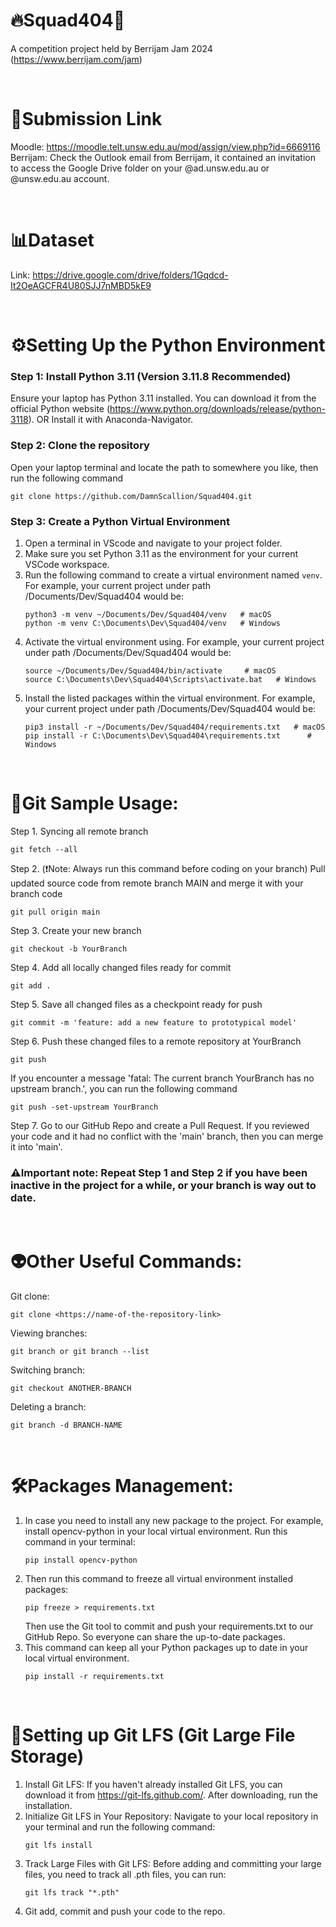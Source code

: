 # 🔥Squad404🚀
A competition project held by Berrijam Jam 2024 (https://www.berrijam.com/jam)

&nbsp;

# 🔗Submission Link
Moodle: https://moodle.telt.unsw.edu.au/mod/assign/view.php?id=6669116
Berrijam: Check the Outlook email from Berrijam, it contained an invitation to access the Google Drive folder on your @ad.unsw.edu.au or @unsw.edu.au account.

&nbsp;

# 📊Dataset
Link: https://drive.google.com/drive/folders/1Gqdcd-It2OeAGCFR4U80SJJ7nMBD5kE9

&nbsp;

# ⚙️Setting Up the Python Environment
### Step 1: Install Python 3.11 (Version 3.11.8 Recommended)
Ensure your laptop has Python 3.11 installed. 
You can download it from the official Python website (https://www.python.org/downloads/release/python-3118).
OR
Install it with Anaconda-Navigator.
### Step 2: Clone the repository
Open your laptop terminal and locate the path to somewhere you like, then run the following command
```
git clone https://github.com/DamnScallion/Squad404.git
```
### Step 3: Create a Python Virtual Environment
1. Open a terminal in VScode and navigate to your project folder.
2. Make sure you set Python 3.11 as the environment for your current VSCode workspace.
3. Run the following command to create a virtual environment named `venv`.
   For example, your current project under path /Documents/Dev/Squad404 would be:
   ```
   python3 -m venv ~/Documents/Dev/Squad404/venv   # macOS
   python -m venv C:\Documents\Dev\Squad404/venv   # Windows
   ```
4. Activate the virtual environment using.
   For example, your current project under path /Documents/Dev/Squad404 would be:
   ```
   source ~/Documents/Dev/Squad404/bin/activate     # macOS
   source C:\Documents\Dev\Squad404\Scripts\activate.bat   # Windows
   ```
5. Install the listed packages within the virtual environment.
   For example, your current project under path /Documents/Dev/Squad404 would be:
   ```
   pip3 install -r ~/Documents/Dev/Squad404/requirements.txt   # macOS
   pip install -r C:\Documents\Dev\Squad404\requirements.txt      # Windows
   ```

&nbsp;

# 👻Git Sample Usage:
Step 1. Syncing all remote branch
   ```
   git fetch --all
   ```
Step 2. (❗️Note: Always run this command before coding on your branch) Pull updated source code from remote branch MAIN and merge it with your branch code
   ```
   git pull origin main
   ```
Step 3. Create your new branch
   ```
   git checkout -b YourBranch
   ```
Step 4. Add all locally changed files ready for commit
   ```
   git add .
   ```
Step 5. Save all changed files as a checkpoint ready for push
   ```
   git commit -m 'feature: add a new feature to prototypical model'
   ```
Step 6. Push these changed files to a remote repository at YourBranch
   ```
   git push
   ```
   If you encounter a message 'fatal: The current branch YourBranch has no upstream branch.', you can run the following command
   ```
   git push -set-upstream YourBranch
   ```
Step 7. Go to our GitHub Repo and create a Pull Request. If you reviewed your code and it had no conflict with the 'main' branch, then you can merge it into 'main'.

### ⚠️Important note: Repeat Step 1 and Step 2 if you have been inactive in the project for a while, or your branch is way out to date.

&nbsp;

# 👽Other Useful Commands:
Git clone:
```
git clone <https://name-of-the-repository-link>
```
Viewing branches:
```
git branch or git branch --list
```
Switching branch:
```
git checkout ANOTHER-BRANCH
```
Deleting a branch:
```
git branch -d BRANCH-NAME
```

&nbsp;

# 🛠️Packages Management:

1. In case you need to install any new package to the project.
   For example, install opencv-python in your local virtual environment. Run this command in your terminal:
   ```
   pip install opencv-python
   ```
2. Then run this command to freeze all virtual environment installed packages:
   ```
   pip freeze > requirements.txt
   ```
   Then use the Git tool to commit and push your requirements.txt to our GitHub Repo. So everyone can share the up-to-date packages.
3. This command can keep all your Python packages up to date in your local virtual environment.
   ```
   pip install -r requirements.txt
   ```

&nbsp;

# 🔧Setting up Git LFS (Git Large File Storage)
1. Install Git LFS: If you haven't already installed Git LFS, you can download it from https://git-lfs.github.com/. After downloading, run the installation.
2. Initialize Git LFS in Your Repository: Navigate to your local repository in your terminal and run the following command:
   ```
   git lfs install
   ```
3. Track Large Files with Git LFS: Before adding and committing your large files, you need to track all .pth files, you can run:
   ```
   git lfs track "*.pth"
   ```
4. Git add, commit and push your code to the repo.
